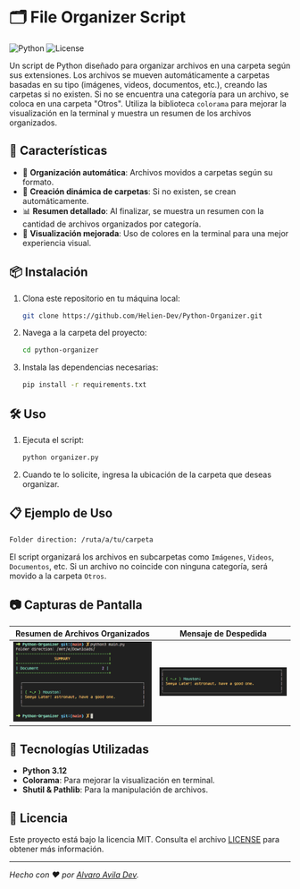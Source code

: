 
# 🗂️ File Organizer Script

![Python](https://img.shields.io/badge/Python-3.9-blue.svg) 
![License](https://img.shields.io/badge/License-MIT-green.svg)

Un script de Python diseñado para organizar archivos en una carpeta según sus extensiones. Los archivos se mueven automáticamente a carpetas basadas en su tipo (imágenes, videos, documentos, etc.), creando las carpetas si no existen. Si no se encuentra una categoría para un archivo, se coloca en una carpeta "Otros". Utiliza la biblioteca `colorama` para mejorar la visualización en la terminal y muestra un resumen de los archivos organizados.

## 🚀 Características

- 📂 **Organización automática**: Archivos movidos a carpetas según su formato.
- 📁 **Creación dinámica de carpetas**: Si no existen, se crean automáticamente.
- 📊 **Resumen detallado**: Al finalizar, se muestra un resumen con la cantidad de archivos organizados por categoría.
- 🎨 **Visualización mejorada**: Uso de colores en la terminal para una mejor experiencia visual.

## 📦 Instalación

1. Clona este repositorio en tu máquina local:
   ```bash
   git clone https://github.com/Helien-Dev/Python-Organizer.git
   ```

2. Navega a la carpeta del proyecto:
   ```bash
   cd python-organizer
   ```

3. Instala las dependencias necesarias:
   ```bash
   pip install -r requirements.txt
   ```

## 🛠️ Uso

1. Ejecuta el script:
   ```bash
   python organizer.py
   ```

2. Cuando te lo solicite, ingresa la ubicación de la carpeta que deseas organizar.

## 📋 Ejemplo de Uso

```bash
Folder direction: /ruta/a/tu/carpeta
```

El script organizará los archivos en subcarpetas como `Imágenes`, `Videos`, `Documentos`, etc. Si un archivo no coincide con ninguna categoría, será movido a la carpeta `Otros`.

## 📷 Capturas de Pantalla

| Resumen de Archivos Organizados | Mensaje de Despedida |
| :-----------------------------: | :------------------: |
| ![summary](./images/Screenshot.png) | ![message](./images/Message.png) |

## 🤖 Tecnologías Utilizadas

- **Python 3.12**
- **Colorama**: Para mejorar la visualización en terminal.
- **Shutil & Pathlib**: Para la manipulación de archivos.

## 📝 Licencia

Este proyecto está bajo la licencia MIT. Consulta el archivo [LICENSE](LICENSE) para obtener más información.

---

_Hecho con ❤️ por [Alvaro Avila Dev](https://github.com/tu-usuario)._
